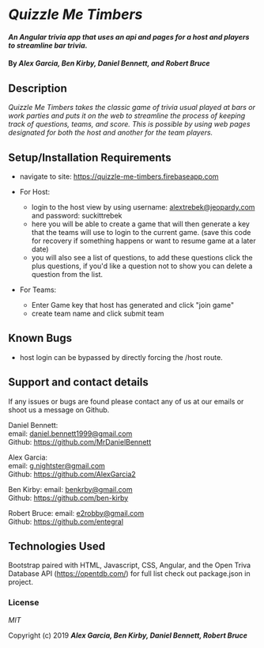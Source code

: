 # _Quizzle Me Timbers_

#### _An Angular trivia app that uses an api and pages for a host and players to streamline bar trivia._

#### By _**Alex Garcia, Ben Kirby, Daniel Bennett, and Robert Bruce**_

## Description

_Quizzle Me Timbers takes the classic game of trivia usual played at bars or work parties and puts it on the web to streamline the process of keeping track of questions, teams, and score. This is possible by using web pages designated for both the host and another for the team players._



## Setup/Installation Requirements

 * navigate to site: https://quizzle-me-timbers.firebaseapp.com
 * For Host:
    * login to the host view by using username: alextrebek@jeopardy.com and password: suckittrebek
    * here you will be able to create a game that will then generate a key that the teams will use to login to the current game. (save this code for recovery if something happens or want to resume game at a later date)
    * you will also see a list of questions, to add these questions click the plus questions, if you'd like a question not to show you can delete a question from the list.

* For Teams:
  * Enter Game key that host has generated and click "join game"
  * create team name and click submit team





## Known Bugs

* host login can be bypassed by directly forcing the /host route.

## Support and contact details

If any issues or bugs are found please contact any of us at our emails or shoot us a message on Github.

Daniel Bennett:<br>
  email: daniel.bennett1999@gmail.com<br>
  Github: https://github.com/MrDanielBennett

Alex Garcia:<br>
  email: g.nightster@gmail.com<br>
  Github: https://github.com/AlexGarcia2

Ben Kirby:
  email: benkrby@gmail.com<br>
  Github: https://github.com/ben-kirby

Robert Bruce:
  email: e2robby@gmail.com<br>
  Github: https://github.com/entegral

## Technologies Used

Bootstrap paired with HTML, Javascript, CSS, Angular, and the Open Triva Database API (https://opentdb.com/) for full list check out package.json in project.

### License

*MIT*

Copyright (c) 2019 **_Alex Garcia, Ben Kirby, Daniel Bennett, Robert Bruce_**
